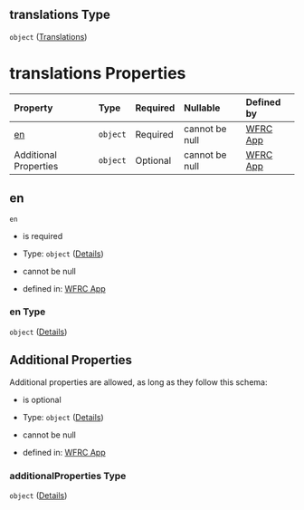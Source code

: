 ## translations Type

`object` ([Translations](config-properties-translations.md))

# translations Properties

| Property              | Type     | Required | Nullable       | Defined by                                                                                                                                                                |
| :-------------------- | :------- | :------- | :------------- | :------------------------------------------------------------------------------------------------------------------------------------------------------------------------ |
| [en](#en)             | `object` | Required | cannot be null | [WFRC App](config-properties-translations-properties-en.md "https://wfrc.org/wasatch-choice-map/config.schema.json#/properties/translations/properties/en")               |
| Additional Properties | `object` | Optional | cannot be null | [WFRC App](config-properties-translations-additionalproperties.md "https://wfrc.org/wasatch-choice-map/config.schema.json#/properties/translations/additionalProperties") |

## en



`en`

* is required

* Type: `object` ([Details](config-properties-translations-properties-en.md))

* cannot be null

* defined in: [WFRC App](config-properties-translations-properties-en.md "https://wfrc.org/wasatch-choice-map/config.schema.json#/properties/translations/properties/en")

### en Type

`object` ([Details](config-properties-translations-properties-en.md))

## Additional Properties

Additional properties are allowed, as long as they follow this schema:



* is optional

* Type: `object` ([Details](config-properties-translations-additionalproperties.md))

* cannot be null

* defined in: [WFRC App](config-properties-translations-additionalproperties.md "https://wfrc.org/wasatch-choice-map/config.schema.json#/properties/translations/additionalProperties")

### additionalProperties Type

`object` ([Details](config-properties-translations-additionalproperties.md))
